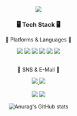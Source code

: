 <div align=center>
        <img src="https://capsule-render.vercel.app/api?type=transparent&text=[Hyung%20gun%20Github]&animation=twinkling&fontSize=90&fontColor=d6ace5" />

</div>
<div align=center>
        <h3>🖥️ Tech Stack 🖥️</h3>
        <p>📖 Platforms & Languages 📖</p>
</div>
<div align="center">
        <img src="https://img.shields.io/badge/Java-007396?style=flat&logo=Conda-Forge&logoColor=white" />
        <img src="https://img.shields.io/badge/C++-00599C?style=flat&logo=cplusplus&logoColor=white" />
        <img src="https://img.shields.io/badge/C-A8B9CC?style=flat&logo=c&logoColor=white" />
        <img src="https://img.shields.io/badge/Python-3776AB?style=flat&logo=python&logoColor=white" />
        <img src="https://img.shields.io/badge/MFC-D20A0A?style=flat&logo=mfc&logoColor=white" />
        <img src="https://img.shields.io/badge/Docker-2496ED?style=flat&logo=docker&logoColor=white" />
</div>
<br>
<div align=center>
        <p>🪪 SNS & E-Mail 🪪</p>
</div>
<div align=center>
        <a href="mailto::tgh7544@naver.com">
                <img src="https://img.shields.io/badge/Mail-30B980?style=flat&logo=Gmail&logoColor=white" />
        </a>
        <a href="https://www.instagram.com_ftxm_sx.02/">
                <img src="https://img.shields.io/badge/Instagram-E4405F?style=flat&logo=instagram&logoColor=white" />
        </a>
</div>
<div align=center>
        <br>
<img src="https://github-readme-stats.vercel.app/api/top-langs/?username=Hyung-Gunny&layout=compact">
<img src="https://github-readme-stats.vercel.app/api?username=Hyung-Gunny&show_icons=true">

![Anurag's GitHub stats](https://github-readme-stats.vercel.app/api?username=HoonC-corgi&show_icons=true&theme=radical)
